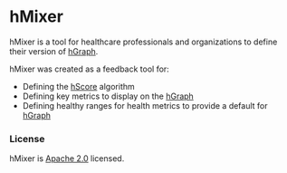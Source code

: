 hMixer
======

hMixer is a tool for healthcare professionals and organizations to define their version of [hGraph](https://github.com/hgraph-os/hGraph).

hMixer was created as a feedback tool for:
- Defining the [hScore](https://github.com/hgraph-os/hScore) algorithm
- Defining key metrics to display on the [hGraph](https://github.com/hgraph-os/hGraph)
- Defining healthy ranges for health metrics to provide a default for [hGraph](https://github.com/hgraph-os/hGraph)

### License ###

hMixer is [Apache 2.0](https://github.com/goinvo/hMixer/blob/master/LICENSE) licensed.
